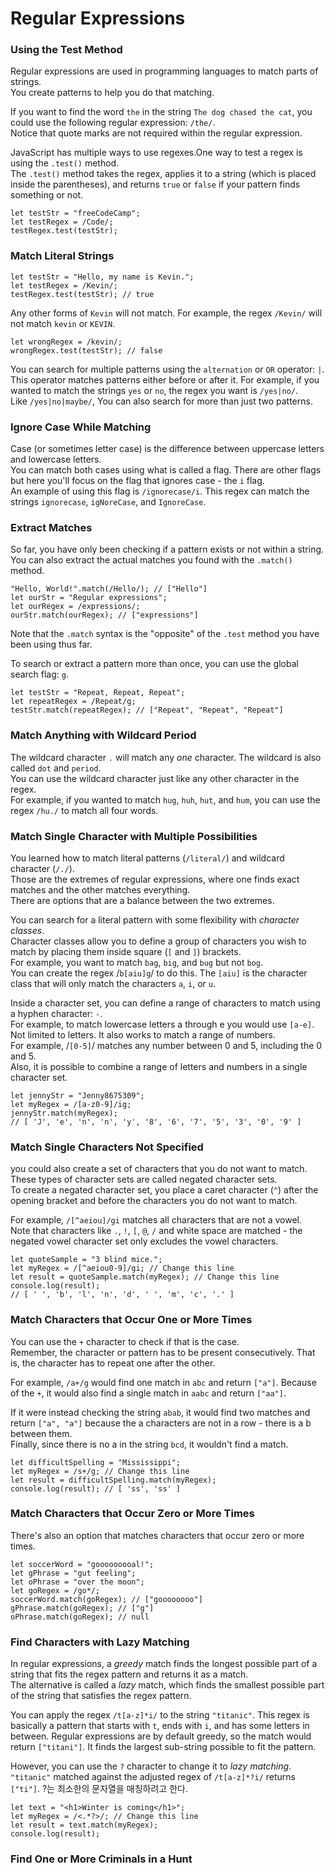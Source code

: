 # Regular Expressions

### Using the Test Method
Regular expressions are used in programming languages to match parts of strings.  
You create patterns to help you do that matching.  
  
If you want to find the word `the` in the string `The dog chased the cat`, you could use the following regular expression: `/the/`.  
Notice that quote marks are not required within the regular expression.  
  
JavaScript has multiple ways to use regexes.One way to test a regex is using the `.test()` method.  
The `.test()` method takes the regex, applies it to a string (which is placed inside the parentheses), and returns `true` or `false` if your pattern finds something or not.
```
let testStr = "freeCodeCamp";
let testRegex = /Code/;
testRegex.test(testStr);
```

### Match Literal Strings
```
let testStr = "Hello, my name is Kevin.";
let testRegex = /Kevin/;
testRegex.test(testStr); // true
```
Any other forms of `Kevin` will not match. For example, the regex `/Kevin/` will not match `kevin` or `KEVIN`.
```
let wrongRegex = /kevin/;
wrongRegex.test(testStr); // false
```
  
You can search for multiple patterns using the `alternation` or `OR` operator: `|`.  
This operator matches patterns either before or after it. For example, if you wanted to match the strings `yes` or `no`, the regex you want is `/yes|no/`.  
Like `/yes|no|maybe/`, You can also search for more than just two patterns.

### Ignore Case While Matching
Case (or sometimes letter case) is the difference between uppercase letters and lowercase letters.  
You can match both cases using what is called a flag. There are other flags but here you'll focus on the flag that ignores case - the `i` flag.  
An example of using this flag is `/ignorecase/i`. This regex can match the strings `ignorecase`, `igNoreCase`, and `IgnoreCase`.  

### Extract Matches
So far, you have only been checking if a pattern exists or not within a string.  
You can also extract the actual matches you found with the `.match()` method.  
```
"Hello, World!".match(/Hello/); // ["Hello"]
let ourStr = "Regular expressions";
let ourRegex = /expressions/;
ourStr.match(ourRegex); // ["expressions"]
```
Note that the `.match` syntax is the "opposite" of the `.test` method you have been using thus far.  
    
To search or extract a pattern more than once, you can use the global search flag: `g`.
```
let testStr = "Repeat, Repeat, Repeat";
let repeatRegex = /Repeat/g;
testStr.match(repeatRegex); // ["Repeat", "Repeat", "Repeat"]
```
### Match Anything with Wildcard Period
The wildcard character `.` will match any *one* character. The wildcard is also called `dot` and `period`.  
You can use the wildcard character just like any other character in the regex.  
For example, if you wanted to match `hug`, `huh`, `hut`, and `hum`, you can use the regex `/hu./` to match all four words.  
  
### Match Single Character with Multiple Possibilities
You learned how to match literal patterns (`/literal/`) and wildcard character (`/./`).  
Those are the extremes of regular expressions, where one finds exact matches and the other matches everything.  
There are options that are a balance between the two extremes.  
  
You can search for a literal pattern with some flexibility with *character classes*.  
Character classes allow you to define a group of characters you wish to match by placing them inside square (`[` and `]`) brackets.  
For example, you want to match `bag`, `big`, and `bug` but not `bog`.  
You can create the regex /`b[aiu]g`/ to do this. The `[aiu]` is the character class that will only match the characters `a`, `i`, or `u`.
  
Inside a character set, you can define a range of characters to match using a hyphen character: `-`.  
For example, to match lowercase letters a through e you would use `[a-e]`.  
Not limited to letters. It also works to match a range of numbers.  
For example, /`[0-5]`/ matches any number between 0 and 5, including the 0 and 5.  
Also, it is possible to combine a range of letters and numbers in a single character set.
```
let jennyStr = "Jenny8675309";
let myRegex = /[a-z0-9]/ig;
jennyStr.match(myRegex);
// [ 'J', 'e', 'n', 'n', 'y', '8', '6', '7', '5', '3', '0', '9' ]
```

### Match Single Characters Not Specified
you could also create a set of characters that you do not want to match. These types of character sets are called negated character sets.  
To create a negated character set, you place a caret character (`^`) after the opening bracket and before the characters you do not want to match.  
  
For example, `/[^aeiou]/gi` matches all characters that are not a vowel.  
Note that characters like `.`, `!`, `[`, `@`, `/` and white space are matched - the negated vowel character set only excludes the vowel characters.
```
let quoteSample = "3 blind mice.";
let myRegex = /[^aeiou0-9]/gi; // Change this line
let result = quoteSample.match(myRegex); // Change this line
console.log(result);
// [ ' ', 'b', 'l', 'n', 'd', ' ', 'm', 'c', '.' ]
```

### Match Characters that Occur One or More Times
You can use the `+` character to check if that is the case.  
Remember, the character or pattern has to be present consecutively. That is, the character has to repeat one after the other.

For example, `/a+/g` would find one match in `abc` and return `["a"]`. Because of the `+`, it would also find a single match in `aabc` and return `["aa"]`.

If it were instead checking the string `abab`, it would find two matches and return `["a", "a"]` because the a characters are not in a row - there is a b between them.  
Finally, since there is no a in the string `bcd`, it wouldn't find a match.
```
let difficultSpelling = "Mississippi";
let myRegex = /s+/g; // Change this line
let result = difficultSpelling.match(myRegex);
console.log(result); // [ 'ss', 'ss' ]
```

### Match Characters that Occur Zero or More Times
There's also an option that matches characters that occur zero or more times.
```
let soccerWord = "gooooooooal!";
let gPhrase = "gut feeling";
let oPhrase = "over the moon";
let goRegex = /go*/;
soccerWord.match(goRegex); // ["goooooooo"]
gPhrase.match(goRegex); // ["g"]
oPhrase.match(goRegex); // null
```

### Find Characters with Lazy Matching
In regular expressions, a *greedy* match finds the longest possible part of a string that fits the regex pattern and returns it as a match.  
The alternative is called a *lazy* match, which finds the smallest possible part of the string that satisfies the regex pattern.

You can apply the regex `/t[a-z]*i/` to the string `"titanic"`. This regex is basically a pattern that starts with `t`, ends with `i`, and has some letters in between.
Regular expressions are by default greedy, so the match would return `["titani"]`. It finds the largest sub-string possible to fit the pattern.

However, you can use the `?` character to change it to *lazy matching*. `"titanic"` matched against the adjusted regex of `/t[a-z]*?i/` returns `["ti"]`.
?는 최소한의 문자열을 매칭하려고 한다. 
```
let text = "<h1>Winter is coming</h1>";
let myRegex = /<.*?>/; // Change this line
let result = text.match(myRegex);
console.log(result);
```
### Find One or More Criminals in a Hunt



